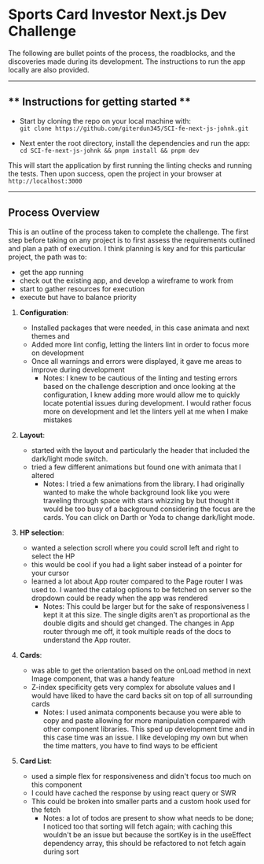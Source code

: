 # **Sports Card Investor Next.js Dev Challenge**

The following are bullet points of the process, the roadblocks, and the discoveries made during its development. The instructions to run the app locally are also provided.

---

## ** Instructions for getting started **
- Start by cloning the repo on your local machine with:<br/>
```git clone https://github.com/giterdun345/SCI-fe-next-js-johnk.git```


- Next enter the root directory, install the dependencies and run the app: <br/>
```cd SCI-fe-next-js-johnk && pnpm install && pnpm dev```


This will start the application by first running the linting checks and running the tests. 
Then upon success, open the project in your browser at <br/>
```http://localhost:3000```


---

## **Process Overview**

This is an outline of the process taken to complete the challenge. The first step before taking on any project is to first assess
the requirements outlined and plan a path of execution. I think planning is key and for this particular project, the path was to:
- get the app running
- check out the existing app, and develop a wireframe to work from 
- start to gather resources for execution
- execute but have to balance priority 

1. **Configuration**:
   - Installed packages that were needed, in this case animata and next themes and  
   - Added more lint config, letting the linters lint in order to focus more on development
   - Once all warnings and errors were displayed, it gave me areas to improve during development 
     - Notes: I knew to be cautious of the linting and testing errors based on the challenge description and once looking at 
   the configuration, I knew adding more would allow me to quickly locate potential issues during development. I would rather 
   focus more on development and let the linters yell at me when I make mistakes

2. **Layout**:
   - started with the layout and particularly the header that included the dark/light mode switch.
   - tried a few different animations but found one with animata that I altered
     - Notes: I tried a few animations from the library. I had originally wanted to make the whole background look like you 
   were traveling through space with stars whizzing by but thought it would be too busy of a background considering the focus are the cards.
   You can click on Darth or Yoda to change dark/light mode.
   
3. **HP selection**:
   - wanted a selection scroll where you could scroll left and right to select the HP
   - this would be cool if you had a light saber instead of a pointer for your cursor
   - learned a lot about App router compared to the Page router I was used to. I wanted the catalog options to be fetched on server
   so the dropdown could be ready when the app was rendered
     - Notes: This could be larger but for the sake of responsiveness I kept it at this size. The single digits aren't as 
   proportional as the double digits and should get changed. The changes in App router through me off, it took multiple reads 
   of the docs to understand the App router.
   
4. **Cards**:
   - was able to get the orientation based on the onLoad method in next Image component, that was a handy feature
   - Z-index specificity gets very complex for absolute values and I would have liked to have the card backs sit on top 
   of all surrounding cards
     - Notes: I used animata components because you were able to copy and paste allowing for more manipulation compared with other
   component libraries. This sped up development time and in this case time was an issue. I like developing my own but when the
   time matters, you have to find ways to be efficient
5. **Card List**:
   - used a simple flex for responsiveness and didn't focus too much on this component
   - I could have cached the response by using react query or SWR
   - This could be broken into smaller parts and a custom hook used for the fetch
     - Notes: a lot of todos are present to show what needs to be done; I noticed too that sorting will fetch again; with caching this
wouldn't be an issue but because the sortKey is in the useEffect dependency array, this should be refactored to not fetch again during sort

 
